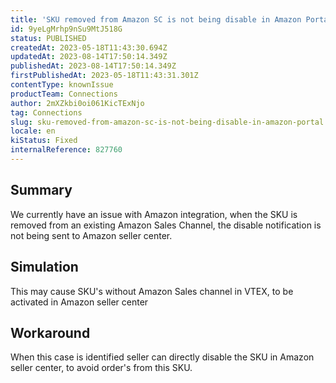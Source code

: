 ```yaml
---
title: 'SKU removed from Amazon SC is not being disable in Amazon Portal'
id: 9yeLgMrhp9nSu9MtJ518G
status: PUBLISHED
createdAt: 2023-05-18T11:43:30.694Z
updatedAt: 2023-08-14T17:50:14.349Z
publishedAt: 2023-08-14T17:50:14.349Z
firstPublishedAt: 2023-05-18T11:43:31.301Z
contentType: knownIssue
productTeam: Connections
author: 2mXZkbi0oi061KicTExNjo
tag: Connections
slug: sku-removed-from-amazon-sc-is-not-being-disable-in-amazon-portal
locale: en
kiStatus: Fixed
internalReference: 827760
---
```


## Summary



We currently have an issue with Amazon integration, when the SKU is removed from an existing Amazon Sales Channel, the disable notification is not being sent to Amazon seller center.


##

## Simulation



This may cause SKU's without Amazon Sales channel in VTEX, to be activated in Amazon seller center


##

## Workaround


When this case is identified seller can directly disable the SKU in Amazon seller center, to avoid order's from this SKU.





